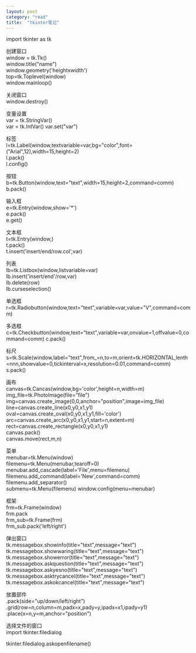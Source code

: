 ```yaml
---
layout: post
category: "read"
title:  "tkinter笔记"
---
```


import tkinter as tk  

创建窗口  
window = tk.Tk()  
window.title("name")  
window.geometry('heightxwidth')  
top=tk.Toplevel(window)  
window.mainloop() 

关闭窗口  
window.destroy()

<!-- more -->

变量设置  
var = tk.StringVar()  
var = tk.IntVar() 
var.set("var")  

标签  
l=tk.Label(window,textvariable=var,bg="color",font=("Arial",12),width=15,height=2)  
l.pack()  
l.config()

按钮  
b=tk.Button(window,text="text",width=15,height=2,command=comm)  
b.pack()

输入框  
e=tk.Entry(window,show='*')  
e.pack()  
e.get()

文本框  
t=tk.Entry(window,)  
t.pack()  
t.insert('insert/end/row.col',var)

列表  
lb=tk.Listbox(window,listvariable=var)   
lb.insert('insert/end'/row,var)    
lb.delete(row)   
lb.curseselection()

单选框   
r=tk.Radiobutton(window,text="text",variable=var,value="V",command=comm)  

多选框  
c=tk.Checkbutton(window,text="text",variable=var,onvalue=1,offvalue=0,command=comm)
c.pack()

标尺  
s=tk.Scale(window,label="text",from_=n,to=m,orient=tk.HORIZONTAL,lenth=nnn,showvalue=0,tickinterval=x,resolution=0.01,command=comm)  
s.pack()

画布  
canvas=tk.Cancas(window,bg='color',height=n,width=m)  
img_file=tk.PhotoImage(file="file")  
img=canvas.create_image(0,0,anchor="position",image=img_file)  
line=canvas.create_line(x0,y0,x1,y1)  
oval=canvas.create_oval(x0,y0,x1,y1,fill='color')  
arc=canvas.create_arc(x0,y0,x1,y1,start=n,extent=m)  
rect=canvas.create_rectangle(x0,y0,x1,y1)  
canvas.pack()  
canvas.move(rect,m,n)

菜单  
menubar=tk.Menu(window)  
filemenu=tk.Menu(menubar,tearoff=0)   
menubar.add_cascade(label='File',menu=filemenu)   
filemenu.add_command(label='New',command=comm)  
filemenu.add_separator()  
submenu=tk.Menu(filemenu)
window.config(menu=menubar)

框架  
frm=tk.Frame(window)  
frm.pack  
frm_sub=tk.Frame(frm)  
frm_sub.pack('left/right')

弹出窗口  
tk.messagebox.showinfo(title="text",message="text")  
tk.messagebox.showwaring(title="text",message="text")  
tk.messagebox.showerror(title="text",message="text")  
tk.messagebox.askquestion(title="text",message="text")  
tk.messagebox.askyesno(title="text",message="text")  
tk.messagebox.asktrycancel(title="text",message="text")  
tk.messagebox.askokcancel(title="text",message="text")  

放置部件  
.pack(side="up/down/left/right")  
.grid(row=n,column=m,padx=x,pady=y,ipadx=x1,ipady=y1)  
.place(x=n,y=m,anchor="position")

选择文件的窗口  
import tkinter.filedialog  

tkinter.filedialog.askopenfilename()






